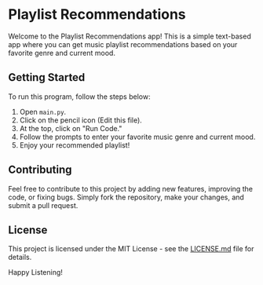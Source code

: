 # Playlist Recommendations

Welcome to the Playlist Recommendations app! This is a simple text-based app where you can get music playlist recommendations based on your favorite genre and current mood.

## Getting Started

To run this program, follow the steps below:

1. Open `main.py`.
2. Click on the pencil icon (Edit this file).
3. At the top, click on "Run Code."
4. Follow the prompts to enter your favorite music genre and current mood.
5. Enjoy your recommended playlist!

## Contributing

Feel free to contribute to this project by adding new features, improving the code, or fixing bugs. Simply fork the repository, make your changes, and submit a pull request.

## License

This project is licensed under the MIT License - see the [LICENSE.md](LICENSE.md) file for details.

Happy Listening!
